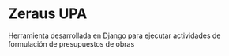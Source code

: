 # Zeraus UPA
Herramienta desarrollada en Django para ejecutar actividades de formulación de presupuestos de obras
